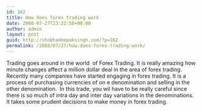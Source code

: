 ```yaml
---
id: 162
title: How does forex trading work
date: 2008-07-27T23:22:58+00:00
author: admin
layout: post
guid: http://shobhadeepaksingh.com/?p=162
permalink: /2008/07/27/how-does-forex-trading-work/
---
```

Trading goes around in the world  of Forex Trading. It is really amazing how minute changes affect a million dollar deal in the area of forex trading. Recently many companies have started engaging in forex trading. It is a process of purchasing currencies of on e denomination and selling in the other denomination.  In this trade, you wil have to be really careful since there is so much of intra day and inter day variations in the denominations. It takes some prudent decisions to make money in forex trading.